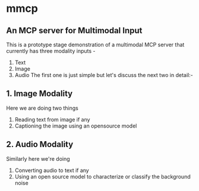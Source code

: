 # mmcp
## An MCP server for Multimodal Input

This is a prototype stage demonstration of a multimodal MCP server that currently has three modality inputs -
1. Text
2. Image
3. Audio
The first one is just simple but let's discuss the next two in detail:-


## 1. Image Modality
Here we are doing two things
1. Reading text from image if any
2. Captioning the image using an opensource model


## 2. Audio Modality
Similarly here we're doing
1. Converting audio to text if any
2. Using an open source model to characterize or classify the background noise

